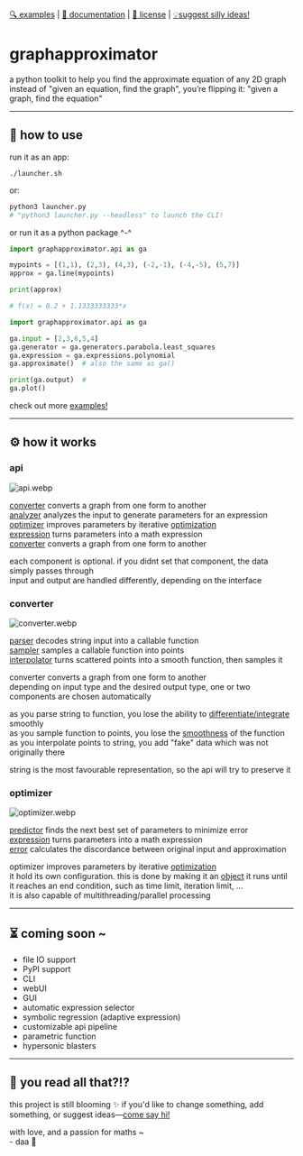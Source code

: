 [🔍 examples][examples] | [📖 documentation][documentation] | [📜 license][license] | [💡suggest silly ideas!][contact]  

# graphapproximator
a python toolkit to help you find the approximate equation of any 2D graph  
instead of "given an equation, find the graph", you’re flipping it: "given a graph, find the equation"

---
## 🔧 how to use
run it as an app:
```shell
./launcher.sh
```
or:
```python
python3 launcher.py
# "python3 launcher.py --headless" to launch the CLI!
```
or run it as a python package ^-^
```python
import graphapproximator.api as ga

mypoints = [(1,1), (2,3), (4,3), (-2,-1), (-4,-5), (5,7)]
approx = ga.line(mypoints)

print(approx)

# f(x) = 0.2 + 1.1333333333*x
```
```python
import graphapproximator.api as ga

ga.input = [2,3,6,5,4]
ga.generator = ga.generators.parabola.least_squares
ga.expression = ga.expressions.polynomial
ga.approximate()  # also the same as ga()

print(ga.output)  # 
ga.plot()
```
check out more [examples!][examples]

---
## ⚙️ how it works

### api

![api.webp](<https://github.com/deftasparagusanaconda/graphapproximator/blob/main/documentation/diagrams/api.webp> "api.webp")

[converter](#converter) converts a graph from one form to another  
[analyzer](https://en.wikipedia.org/wiki/Functional_analysis) analyzes the input to generate parameters for an expression  
[optimizer](#optimizer) improves parameters by iterative [optimization](https://en.wikipedia.org/wiki/Mathematical_optimization)  
[expression](https://en.wikipedia.org/wiki/Expression_(mathematics)) turns parameters into a math expression  
[converter](#converter) converts a graph from one form to another  

each component is optional. if you didnt set that component, the data simply passes through  
input and output are handled differently, depending on the interface  

### converter

![converter.webp]("converter.webp")

[parser](https://en.wikipedia.org/wiki/Parsing) decodes string input into a callable function  
[sampler](https://en.wikipedia.org/wiki/Sampling_(statistics)) samples a callable function into points  
[interpolator](https://en.wikipedia.org/wiki/Interpolation) turns scattered points into a smooth function, then samples it  

converter converts a graph from one form to another  
depending on input type and the desired output type, one or two components are chosen automatically  

as you parse string to function, you lose the ability to [differentiate/integrate](https://en.wikipedia.org/wiki/Differential_calculus) smoothly  
as you sample function to points, you lose the [smoothness](https://en.wikipedia.org/wiki/Smoothness) of the function  
as you interpolate points to string, you add "fake" data which was not originally there  

string is the most favourable representation, so the api will try to preserve it

### optimizer

![optimizer.webp](<https://github.com/deftasparagusanaconda/graphapproximator/blob/main/documentation/diagrams/optimizer.webp> "optimizer.webp")

[predictor](https://en.wikipedia.org/wiki/Iterative_method) finds the next best set of parameters to minimize error  
[expression](https://en.wikipedia.org/wiki/Expression_(mathematics)) turns parameters into a math expression  
[error](https://en.wikipedia.org/wiki/Error_analysis_(mathematics)) calculates the discordance between original input and approximation  

optimizer improves parameters by iterative [optimization](https://en.wikipedia.org/wiki/Mathematical_optimization)  
it hold its own configuration. this is done by making it an [object](https://en.wikipedia.org/wiki/Object_(computer_science))  
it runs until it reaches an end condition, such as time limit, iteration limit, ...  
it is also capable of multithreading/parallel processing  

---
## ⏳ coming soon ~
- file IO support
- PyPI support
- CLI
- webUI
- GUI
- automatic expression selector  
- symbolic regression (adaptive expression)
- customizable api pipeline
- parametric function
- hypersonic blasters

---
## 📔 you read all that?!?

this project is still blooming ✨ if you'd like to change something, add something, or suggest ideas—[come say hi!][contact]

with love, and a passion for maths ~  
\- daa 🌸

[examples]: https://github.com/deftasparagusanaconda/graphapproximator/tree/main/examples/  
[documentation]: https://github.com/deftasparagusanaconda/graphapproximator/tree/main/documentation/  
[license]: https://github.com/deftasparagusanaconda/graphapproximator/tree/main/LICENSE  
[contact]: https://github.com/deftasparagusanaconda  
